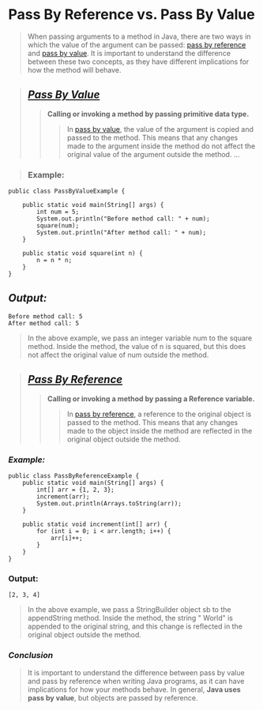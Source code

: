 # Pass By Reference vs. Pass By Value
> When passing arguments to a method in Java, there are two ways in which the value of the argument can be passed: [pass by reference](https://github.com/yeshrikki29/Java/tree/Pass-by-value%7C%7CReference/PASS%20BY%20REFERENCE) and [pass by value](https://github.com/yeshrikki29/Java/tree/Pass-by-value%7C%7CReference/PASS%20BY%20VALUE). It is important to understand the difference between these two concepts, as they have different implications for how the method will behave.

> ## [***Pass By Value***](https://github.com/yeshrikki29/Java/tree/Pass-by-value%7C%7CReference/PASS%20BY%20VALUE)
>>**Calling or invoking a method by passing primitive data type.**
>>> In [pass by value](https://github.com/yeshrikki29/Java/tree/Pass-by-value%7C%7CReference/PASS%20BY%20VALUE), the value of the argument is copied and passed to the method. This means that any changes made to the argument inside the method do not affect the original value of the argument outside the method. ...


> ### Example:

```
public class PassByValueExample {

    public static void main(String[] args) {
        int num = 5;
        System.out.println("Before method call: " + num);
        square(num);
        System.out.println("After method call: " + num);
    }

    public static void square(int n) {
        n = n * n;
    }
}
```

## *Output:*
```
Before method call: 5
After method call: 5
```
> In the above example, we pass an integer variable num to the square method. Inside the method, the value of n is squared, but this does not affect the original value of num outside the method.

> ## [***Pass By Reference***](https://github.com/yeshrikki29/Java/tree/Pass-by-value%7C%7CReference/PASS%20BY%20REFERENCE)
>> **Calling or invoking a method by passing a Reference variable.**
>>> In [pass by reference](https://github.com/yeshrikki29/Java/tree/Pass-by-value%7C%7CReference/PASS%20BY%20REFERENCE), a reference to the original object is passed to the method. This means that any changes made to the object inside the method are reflected in the original object outside the method.

### *Example:*

```
public class PassByReferenceExample {
    public static void main(String[] args) {
        int[] arr = {1, 2, 3};
        increment(arr);
        System.out.println(Arrays.toString(arr)); 
    }
    
    public static void increment(int[] arr) {
        for (int i = 0; i < arr.length; i++) {
            arr[i]++;
        }
    }
}

```
### Output:

```
[2, 3, 4]
```

> In the above example, we pass a StringBuilder object sb to the appendString method. Inside the method, the string " World" is appended to the original string, and this change is reflected in the original object outside the method.

### *Conclusion*
> It is important to understand the difference between pass by value and pass by reference when writing Java programs, as it can have implications for how your methods behave. In general, **Java uses pass by value**, but objects are passed by reference.
